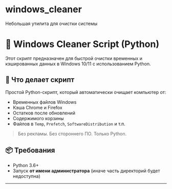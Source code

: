 # windows_cleaner
Небольшая утилита для очистки системы

# 🧹 Windows Cleaner Script (Python)

Этот скрипт предназначен для быстрой очистки временных и кэшированных данных в Windows 10/11 с использованием Python.

## 🚀 Что делает скрипт

Простой Python-скрипт, который автоматически очищает компьютер от:

- Временных файлов Windows
- Кэша Chrome и Firefox
- Остатков после обновлений
- Содержимого корзины
- Файлов в `Temp`, `Prefetch`, `SoftwareDistribution` и т.п.

> Без рекламы. Без стороннего ПО. Только Python.

## 📦 Требования

- Python 3.6+
- Запуск **от имени администратора** (иначе часть директорий будет недоступна)

---
